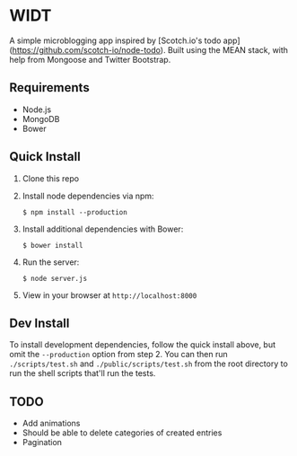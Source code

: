 # WIDT

A simple microblogging app inspired by [Scotch.io's todo app] (https://github.com/scotch-io/node-todo). Built using the MEAN stack, 
with help from Mongoose and Twitter Bootstrap. 

## Requirements

- Node.js
- MongoDB
- Bower

## Quick Install

1. Clone this repo
2. Install node dependencies via npm:
    
    `$ npm install --production`

3. Install additional dependencies with Bower:

    `$ bower install`

4. Run the server:

    `$ node server.js`

5. View in your browser at `http://localhost:8000`

## Dev Install

To install development dependencies, follow the quick install above, but omit the `--production` option
from step 2. You can then run `./scripts/test.sh` and `./public/scripts/test.sh` from the root directory to run the shell
scripts that'll run the tests.

## TODO

- Add animations
- Should be able to delete categories of created entries
- Pagination
